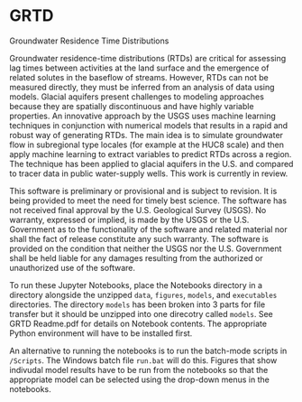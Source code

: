 # GRTD
Groundwater Residence Time Distributions

Groundwater residence-time distributions (RTDs) are critical for assessing lag times between activities at the land surface and the emergence of related solutes in the baseflow of streams. However, RTDs can not be measured directly, they must be inferred from an analysis of data using models. Glacial aquifers present challenges to modeling approaches because they are spatially discontinuous and have highly variable properties. An innovative approach by the USGS uses machine learning techniques in conjunction with numerical models that results in a rapid and robust way of generating RTDs. The main idea is to simulate groundwater flow in subregional type locales (for example at the HUC8 scale) and then apply machine learning to extract variables to predict RTDs across a region. The technique has been applied to glacial aquifers in the U.S. and compared to tracer data in public water-supply wells. This work is currently in review.

This software is preliminary or provisional and is subject to revision. It is being provided to meet the need for timely best science. The software has not received final approval by the U.S. Geological Survey (USGS). No warranty, expressed or implied, is made by the USGS or the U.S. Government as to the functionality of the software and related material nor shall the fact of release constitute any such warranty. The software is provided on the condition that neither the USGS nor the U.S. Government shall be held liable for any damages resulting from the authorized or unauthorized use of the software.

To run these Jupyter Notebooks, place the Notebooks directory in a directory alongside the unzipped `data`, `figures`, `models`, and `executables` directories. The directory `models` has been broken into 3 parts for file transfer but it should be unzipped into one direcotry called `models`. See GRTD Readme.pdf for details on Notebook contents.  The appropriate Python environment will have to be installed first. 

An alternative to running the notebooks is to run the batch-mode scripts in `/Scripts`. The Windows batch file `run.bat` will do this.  Figures that show indivudal model results have to be run from the notebooks so that the appropriate model can be selected using the drop-down menus in the notebooks. 
